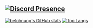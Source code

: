 [![Discord Presence](https://lanyard-profile-readme.vercel.app/api/500465501462331393)](https://discord.com/users/500465501462331393)
-------
[![belohnung's GitHub stats](https://github-readme-stats.vercel.app/api?username=ConditionedHair&theme=dark&show_icons=true)](https://github.com/anuraghazra/github-readme-stats)
[![Top Langs](https://github-readme-stats.vercel.app/api/top-langs/?ConditionedHaur=belohnung&theme=dark&show_icons=true)](https://github.com/anuraghazra/github-readme-stats)
